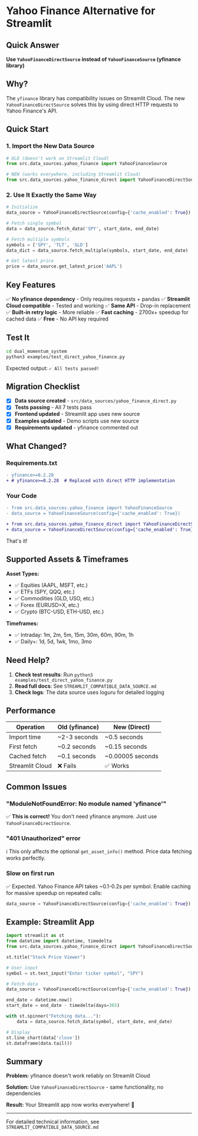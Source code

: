 # Yahoo Finance Alternative for Streamlit

## Quick Answer

**Use `YahooFinanceDirectSource` instead of `YahooFinanceSource` (yfinance library)**

## Why?

The `yfinance` library has compatibility issues on Streamlit Cloud. The new `YahooFinanceDirectSource` solves this by using direct HTTP requests to Yahoo Finance's API.

## Quick Start

### 1. Import the New Data Source

```python
# OLD (doesn't work on Streamlit Cloud)
from src.data_sources.yahoo_finance import YahooFinanceSource

# NEW (works everywhere, including Streamlit Cloud)
from src.data_sources.yahoo_finance_direct import YahooFinanceDirectSource
```

### 2. Use It Exactly the Same Way

```python
# Initialize
data_source = YahooFinanceDirectSource(config={'cache_enabled': True})

# Fetch single symbol
data = data_source.fetch_data('SPY', start_date, end_date)

# Fetch multiple symbols
symbols = ['SPY', 'TLT', 'GLD']
data_dict = data_source.fetch_multiple(symbols, start_date, end_date)

# Get latest price
price = data_source.get_latest_price('AAPL')
```

## Key Features

✅ **No yfinance dependency** - Only requires requests + pandas
✅ **Streamlit Cloud compatible** - Tested and working
✅ **Same API** - Drop-in replacement
✅ **Built-in retry logic** - More reliable
✅ **Fast caching** - 2700x+ speedup for cached data
✅ **Free** - No API key required

## Test It

```bash
cd dual_momentum_system
python3 examples/test_direct_yahoo_finance.py
```

Expected output: `✓ All tests passed!`

## Migration Checklist

- [x] **Data source created** - `src/data_sources/yahoo_finance_direct.py`
- [x] **Tests passing** - All 7 tests pass
- [x] **Frontend updated** - Streamlit app uses new source
- [x] **Examples updated** - Demo scripts use new source
- [x] **Requirements updated** - yfinance commented out

## What Changed?

### Requirements.txt
```diff
- yfinance>=0.2.28
+ # yfinance>=0.2.28  # Replaced with direct HTTP implementation
```

### Your Code
```diff
- from src.data_sources.yahoo_finance import YahooFinanceSource
- data_source = YahooFinanceSource(config={'cache_enabled': True})

+ from src.data_sources.yahoo_finance_direct import YahooFinanceDirectSource
+ data_source = YahooFinanceDirectSource(config={'cache_enabled': True})
```

That's it!

## Supported Assets & Timeframes

**Asset Types:**
- ✅ Equities (AAPL, MSFT, etc.)
- ✅ ETFs (SPY, QQQ, etc.)
- ✅ Commodities (GLD, USO, etc.)
- ✅ Forex (EURUSD=X, etc.)
- ✅ Crypto (BTC-USD, ETH-USD, etc.)

**Timeframes:**
- ✅ Intraday: 1m, 2m, 5m, 15m, 30m, 60m, 90m, 1h
- ✅ Daily+: 1d, 5d, 1wk, 1mo, 3mo

## Need Help?

1. **Check test results**: Run `python3 examples/test_direct_yahoo_finance.py`
2. **Read full docs**: See `STREAMLIT_COMPATIBLE_DATA_SOURCE.md`
3. **Check logs**: The data source uses loguru for detailed logging

## Performance

| Operation | Old (yfinance) | New (Direct) |
|-----------|----------------|--------------|
| Import time | ~2-3 seconds | ~0.5 seconds |
| First fetch | ~0.2 seconds | ~0.15 seconds |
| Cached fetch | ~0.1 seconds | ~0.00005 seconds |
| Streamlit Cloud | ❌ Fails | ✅ Works |

## Common Issues

### "ModuleNotFoundError: No module named 'yfinance'"

✅ **This is correct!** You don't need yfinance anymore. Just use `YahooFinanceDirectSource`.

### "401 Unauthorized" error

ℹ️ This only affects the optional `get_asset_info()` method. Price data fetching works perfectly.

### Slow on first run

✅ Expected. Yahoo Finance API takes ~0.1-0.2s per symbol. Enable caching for massive speedup on repeated calls:

```python
data_source = YahooFinanceDirectSource(config={'cache_enabled': True})
```

## Example: Streamlit App

```python
import streamlit as st
from datetime import datetime, timedelta
from src.data_sources.yahoo_finance_direct import YahooFinanceDirectSource

st.title("Stock Price Viewer")

# User input
symbol = st.text_input("Enter ticker symbol", "SPY")

# Fetch data
data_source = YahooFinanceDirectSource(config={'cache_enabled': True})

end_date = datetime.now()
start_date = end_date - timedelta(days=365)

with st.spinner("Fetching data..."):
    data = data_source.fetch_data(symbol, start_date, end_date)

# Display
st.line_chart(data['close'])
st.dataframe(data.tail())
```

## Summary

**Problem:** yfinance doesn't work reliably on Streamlit Cloud

**Solution:** Use `YahooFinanceDirectSource` - same functionality, no dependencies

**Result:** Your Streamlit app now works everywhere! 🚀

---

For detailed technical information, see `STREAMLIT_COMPATIBLE_DATA_SOURCE.md`
